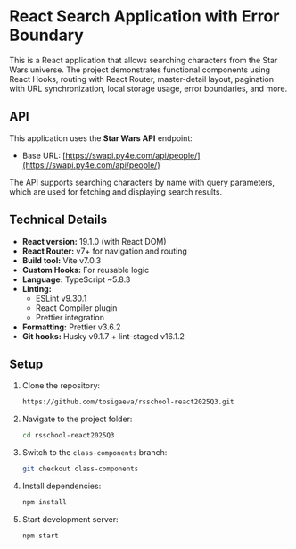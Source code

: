 # React Search Application with Error Boundary

This is a React application that allows searching characters from the Star Wars universe. The project demonstrates functional components using React Hooks, routing with React Router, master-detail layout, pagination with URL synchronization, local storage usage, error boundaries, and more.

## API

This application uses the **Star Wars API** endpoint:

- Base URL: [https://swapi.py4e.com/api/people/](https://swapi.py4e.com/api/people/)

The API supports searching characters by name with query parameters, which are used for fetching and displaying search results.

## Technical Details

- **React version:** 19.1.0 (with React DOM)
- **React Router:** v7+ for navigation and routing
- **Build tool:** Vite v7.0.3
- **Custom Hooks:** For reusable logic
- **Language:** TypeScript ~5.8.3
- **Linting:**
    - ESLint v9.30.1
    - React Compiler plugin
    - Prettier integration
- **Formatting:** Prettier v3.6.2
- **Git hooks:** Husky v9.1.7 + lint-staged v16.1.2

## Setup

1. Clone the repository:
    ```bash
    https://github.com/tosigaeva/rsschool-react2025Q3.git
    ```
2. Navigate to the project folder:
    ```bash
    cd rsschool-react2025Q3
    ```
3. Switch to the `class-components` branch:
    ```bash
    git checkout class-components
    ```
4. Install dependencies:
    ```bash
    npm install
    ```
5. Start development server:
    ```bash
    npm start
    ```